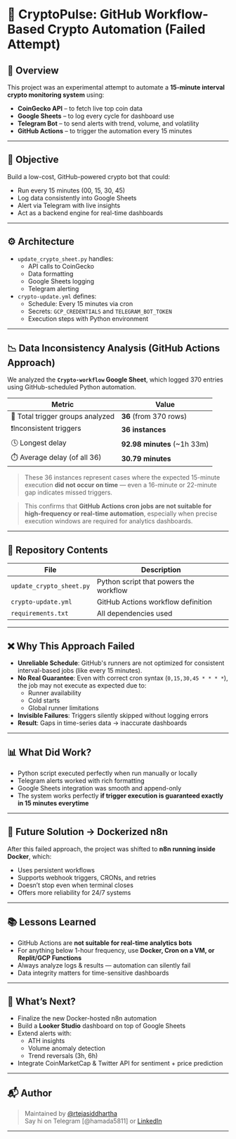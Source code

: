 # 🧠 CryptoPulse: GitHub Workflow-Based Crypto Automation (Failed Attempt)

## 📌 Overview

This project was an experimental attempt to automate a **15-minute interval crypto monitoring system** using:

- **CoinGecko API** – to fetch live top coin data
- **Google Sheets** – to log every cycle for dashboard use
- **Telegram Bot** – to send alerts with trend, volume, and volatility
- **GitHub Actions** – to trigger the automation every 15 minutes

---

## 🎯 Objective

Build a low-cost, GitHub-powered crypto bot that could:
- Run every 15 minutes (00, 15, 30, 45)
- Log data consistently into Google Sheets
- Alert via Telegram with live insights
- Act as a backend engine for real-time dashboards

---

## ⚙️ Architecture

- `update_crypto_sheet.py` handles:
  - API calls to CoinGecko
  - Data formatting
  - Google Sheets logging
  - Telegram alerting
- `crypto-update.yml` defines:
  - Schedule: Every 15 minutes via cron
  - Secrets: `GCP_CREDENTIALS` and `TELEGRAM_BOT_TOKEN`
  - Execution steps with Python environment

---

## 📉 Data Inconsistency Analysis (GitHub Actions Approach)

We analyzed the **`Crypto-workflow` Google Sheet**, which logged 370 entries using GitHub-scheduled Python automation.

| Metric                          | Value                              |
|----------------------------------|-------------------------------------|
| 🔢 Total trigger groups analyzed | **36** (from 370 rows)             |
| ❗️Inconsistent triggers          | **36 instances**                   |
| 🕓 Longest delay                 | **92.98 minutes** (~1h 33m)        |
| ⏱️ Average delay (of all 36)     | **30.79 minutes**                  |

> These 36 instances represent cases where the expected 15-minute execution **did not occur on time** — even a 16-minute or 22-minute gap indicates missed triggers.

> This confirms that **GitHub Actions cron jobs are not suitable for high-frequency or real-time automation**, especially when precise execution windows are required for analytics dashboards.

---

## 📂 Repository Contents

| File                    | Description                                |
|-------------------------|--------------------------------------------|
| `update_crypto_sheet.py`| Python script that powers the workflow     |
| `crypto-update.yml`     | GitHub Actions workflow definition         |
| `requirements.txt`      | All dependencies used                      |

---

## ❌ Why This Approach Failed

- **Unreliable Schedule**: GitHub's runners are not optimized for consistent interval-based jobs (like every 15 minutes).
- **No Real Guarantee**: Even with correct cron syntax (`0,15,30,45 * * * *`), the job may not execute as expected due to:
  - Runner availability
  - Cold starts
  - Global runner limitations
- **Invisible Failures**: Triggers silently skipped without logging errors
- **Result**: Gaps in time-series data → inaccurate dashboards

---

## 📊 What Did Work?

- Python script executed perfectly when run manually or locally
- Telegram alerts worked with rich formatting
- Google Sheets integration was smooth and append-only
- The system works perfectly **if trigger execution is guaranteed exactly in 15 minutes everytime**

---

## 🐳 Future Solution → Dockerized n8n

After this failed approach, the project was shifted to **n8n running inside Docker**, which:
- Uses persistent workflows
- Supports webhook triggers, CRONs, and retries
- Doesn’t stop even when terminal closes
- Offers more reliability for 24/7 systems
---

## 📚 Lessons Learned

- GitHub Actions are **not suitable for real-time analytics bots**
- For anything below 1-hour frequency, use **Docker, Cron on a VM, or Replit/GCP Functions**
- Always analyze logs & results — automation can silently fail
- Data integrity matters for time-sensitive dashboards

---

## 🔮 What’s Next?

- Finalize the new Docker-hosted n8n automation
- Build a **Looker Studio** dashboard on top of Google Sheets
- Extend alerts with:
  - ATH insights
  - Volume anomaly detection
  - Trend reversals (3h, 6h)
- Integrate CoinMarketCap & Twitter API for sentiment + price prediction

---

## 📬 Author

> Maintained by [@rtejasiddhartha](https://github.com/rtejasiddhartha/)  
> Say hi on Telegram [@hamada5811] or [LinkedIn](https://www.linkedin.com/in/rtejasiddhartha/)

---
